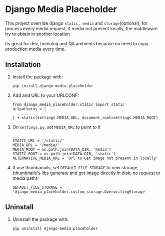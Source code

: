 Django Media Placeholder
=========================

This project override django `static, media` and `storage`(optional), for process every media request, if media not present locally, the middleware try to obtain in another location

Its great for dev, homolog and QA ambients because no need to copy production media every time.

Installation
------------

1. Install the package with:

    `pip install django-media-placeholder`

2. Add and URL to your URLCONF:
    ```
    from django_media_placeholder.static import static
    urlpatterns = [
        ...
    ] + static(settings.MEDIA_URL, document_root=settings.MEDIA_ROOT)
    ```

3. On `settings.py`, set `MEDIA_URL` to point to it
    ```
    ...
    STATIC_URL = '/static/'
    MEDIA_URL = '/media/'
    MEDIA_ROOT = os.path.join(DATA_DIR, 'media')
    STATIC_ROOT = os.path.join(DATA_DIR, 'static')
    ALTERNATIVE_MEDIA_URL = 'Url to Get image not present in locally'
    ```

4. If use thumbanails, set `DEFAULT_FILE_STORAGE` to new storage,
(thumbnails's libs generate and get image directly in disk, no request to media path):
    ```
    DEFAULT_FILE_STORAGE = 'django_media_placeholder.custom_storage.OverwritingStorage'
    ```

Uninstall
---------

1. Uninstall the package with:

    `pip uninstall django-media-placeholder`
